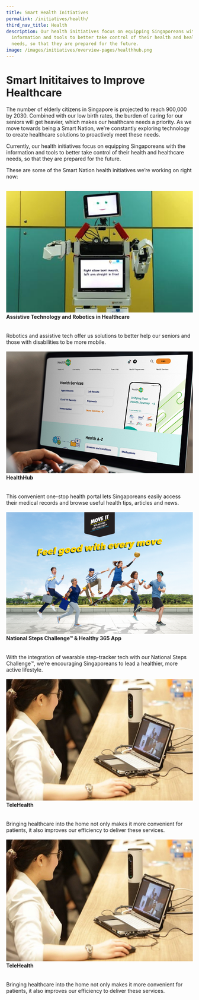 ```yaml
---
title: Smart Health Initiatives
permalink: /initiatives/health/
third_nav_title: Health
description: Our health initiatives focus on equipping Singaporeans with the
  information and tools to better take control of their health and healthcare
  needs, so that they are prepared for the future.
image: /images/initiatives/overview-pages/healthhub.png
---
```

# Smart Inititaives to Improve Healthcare

The number of elderly citizens in Singapore is projected to reach 900,000 by 2030. Combined with our low birth rates, the burden of caring for our seniors will get heavier, which makes our healthcare needs a priority. As we move towards being a Smart Nation, we’re constantly exploring technology to create healthcare solutions to proactively meet these needs. 

Currently, our health initiatives focus on equipping Singaporeans with the information and tools to better take control of their health and healthcare needs, so that they are prepared for the future. 

These are some of the Smart Nation health initiatives we’re working on right now:

<br>
<div class="row">
<div class="col"> 
<a href="/initiatives/health/assistive-techonology-robotics"><img src="/images/initiatives/overview-pages/assistive-tech.png" alt="Assistive Technology adn Robotics in HealthCare"></a><br>
    <div class="header"><b>Assistive Technology and Robotics in Healthcare</b></div><br>
    <div class="para"><br>Robotics and assistive tech offer us solutions to better help our seniors and those with disabilities to be more mobile.
</div>
<br>

</div>
	<div class="col"> 
<a href="/initiatives/health/healthhub"><img src="/images/initiatives/overview-pages/healthhubweb.png" alt="HealthHub"></a><br>
     <div class="header"><b>HealthHub</b></div><br>
    <div class="para"><br>This convenient one-stop health portal lets Singaporeans easily access their medical records and browse useful health tips, articles and news.
</div>
<br>

</div>
	<div class="col"> 
<a href="/initiatives/health/national-steps-challenge"><img src="/images/initiatives/overview-pages/national-steps-challenge.png" alt="Healthy365"></a><br>
    <div class="header"><b>National Steps Challenge™ &amp; Healthy 365 App</b></div><br>
    <div class="para"><br>With the integration of wearable step-tracker tech with our National Steps Challenge™, we’re encouraging Singaporeans to lead a healthier, more active lifestyle.
</div>
<br></div></div>


<div class="row">
<div class="col"> 
<a href="/initiatives/health/telehealth"><img src="/images/initiatives/overview-pages/telehealth.png" alt="TeleHealth"></a><br><div class="header"><b>TeleHealth</b></div><br><div class="para"><br>Bringing healthcare into the home not only makes it more convenient for patients, it also improves our efficiency to deliver these services.
</div>
<br>

</div>
	<div class="col"> 
<a href="/initiatives/health/telehealth"><img src="/images/initiatives/overview-pages/telehealth.png" alt="TeleHealth"></a><br><div class="header"><b>TeleHealth</b></div><br><div class="para"><br>Bringing healthcare into the home not only makes it more convenient for patients, it also improves our efficiency to deliver these services.
</div>
<br>

</div>
	<div class="col"> 
</div>
<br></div>


